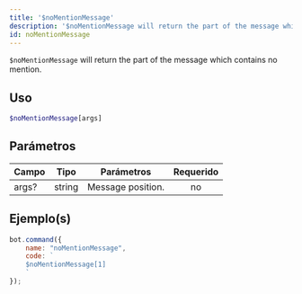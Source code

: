 ```yaml
---
title: '$noMentionMessage'
description: '$noMentionMessage will return the part of the message which contains no mention.'
id: noMentionMessage
---
```


`$noMentionMessage` will return the part of the message which contains no mention.

## Uso

```php
$noMentionMessage[args]
```

## Parámetros

| Campo | Tipo   | Parámetros        | Requerido |
| ----- | ------ | ----------------- |:---------:|
| args? | string | Message position. |    no     |

## Ejemplo(s)

```javascript
bot.command({
    name: "noMentionMessage",
    code: `
    $noMentionMessage[1]
    `
});
```